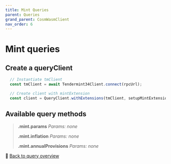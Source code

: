 ```yaml
---
title: Mint Queries
parent: Queries
grand_parent: CosmWasmClient
nav_order: 6
---
```

# Mint queries

## Create a queryClient

```ts
  // Instantiate tmClient
  const tmClient = await Tendermint34Client.connect(rpcUrl);

  // Create client with mintExtension
  const client = QueryClient.withExtensions(tmClient, setupMintExtension);
```

## Available query methods

>**.mint.params**
>*Params: none*
>
>**.mint.inflation**
>*Params: none*
>
>**.mint.annualProvisions**
>*Params: none*

🔗 [Back to query overview](index.md)